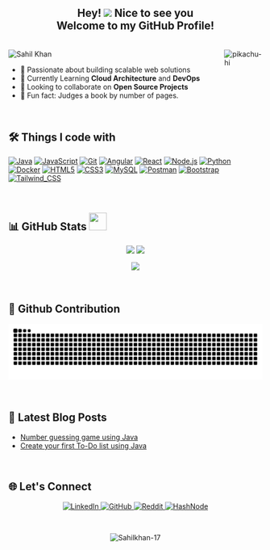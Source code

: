 <h2 align="center"> 
  Hey! <img src="https://emojis.slackmojis.com/emojis/images/1588177020/8809/wave_hello.gif?1588177020" width="30">  Nice to see you <br/>
  Welcome to my GitHub Profile! 
</h2>

</br>

<div align="">
  <img src="https://readme-typing-svg.herokuapp.com?font=Press+Start+2P&size=15&pause=800&color=FFA500&width=800&lines=PLAYER%3A+SAHIL_KHAN;CLASS%3A+SDE;LEVEL%3A+99;XP%3A+999999%2F1000;WEAPONS%3A+Java%2CJavaScript%2CAngular%2CSpringBoot;ARMOR%3A+Typescript+%2B+ESLINT;POWERUPS%3A+%5B%2B%5D+MCA;BOSSES_DEFEATED%3A+Legacy_Code%2C+Prod_Bugs;MISSION%3A+BUILD_THE_FUTURE" alt="Sahil Khan" /> 
  <img src="https://github.com/lassiecoder/lassiecoder/assets/17312616/d377c4aa-e247-422c-8b0f-53145acd7705" align="right" width="15%" alt="pikachu-hi">
</div>

- 🔭 Passionate about building scalable web solutions  
- 🌱 Currently Learning **Cloud Architecture** and **DevOps**  
- 👯 Looking to collaborate on **Open Source Projects**  
- 👾 Fun fact: Judges a book by number of pages.

</br>

## 🛠 Things I code with
[![Java](https://img.shields.io/badge/Java-007396?style=for-the-badge&logo=java&logoColor=white)](https://developer.mozilla.org/en-US/docs/Glossary/Java)
[![JavaScript](https://img.shields.io/badge/JavaScript-F7DF1E?style=for-the-badge&logo=javascript&logoColor=black)](https://developer.mozilla.org/en-US/docs/Web/JavaScript)
[![Git](https://img.shields.io/badge/Git-F05032?style=for-the-badge&logo=git&logoColor=white)](https://git-scm.com/)
[![Angular](https://img.shields.io/badge/Angular-DD0031?style=for-the-badge&logo=angular&logoColor=white)]()
[![React](https://img.shields.io/badge/React-20232A?style=for-the-badge&logo=react&logoColor=61DAFB)](https://reactjs.org/)
[![Node.js](https://img.shields.io/badge/Node.js-339933?style=for-the-badge&logo=node.js&logoColor=white)](https://nodejs.org/)
[![Python](https://img.shields.io/badge/Python-3776AB?style=for-the-badge&logo=python&logoColor=ffdd54)]()
[![Docker](https://img.shields.io/badge/Docker-2496ED?style=for-the-badge&logo=docker&logoColor=white)]()
[![HTML5](https://img.shields.io/badge/HTML5-E34F26?style=for-the-badge&logo=html5&logoColor=white)]()
[![CSS3](https://img.shields.io/badge/CSS3-1572B6?style=for-the-badge&logo=css&logoColor=white)]()
[![MySQL](https://img.shields.io/badge/MySQL-4479A1?style=for-the-badge&logo=mysql&logoColor=white)]()
[![Postman](https://img.shields.io/badge/Postman-FF6C37?style=for-the-badge&logo=postman&logoColor=white)]()
[![Bootstrap](https://img.shields.io/badge/Bootstrap-7952B3?style=for-the-badge&logo=bootstrap&logoColor=white)]()
[![Tailwind_CSS](https://img.shields.io/badge/Tailwind_CSS-38B2AC?style=for-the-badge&logo=tailwind-css&logoColor=white)]()

</br>

## 📊 GitHub Stats <img src="https://cultofthepartyparrot.com/parrots/hd/laptop_parrot.gif" width="35" height="35"/>
<!-- Dynamic GitHub stats with custom theme -->
<div align="center">
  <img height="160em" src="https://github-readme-stats.vercel.app/api?username=Sahilkhan-17&show_icons=true&theme=radical&include_all_commits=true&count_private=true"/>
  <img height="160em" src="https://github-readme-stats.vercel.app/api/top-langs/?username=Sahilkhan-17&layout=compact&langs_count=7&theme=radical"/>
</div>

<p align="center">
  <!-- <img height="160em" src="https://github-readme-streak-stats.herokuapp.com/?user=Sahilkhan-17&theme=radical" /> -->
  <img height="160em" src="https://github-readme-streak-stats-salesp07.vercel.app/?user=Sahilkhan-17&theme=radical" /> 
</p>

<!-- GitHub streak stats 
<div align="center">
  <p align="center">
    <img height="160em" src="https://github-readme-streak-stats.herokuapp.com/?user=Sahilkhan-17&theme=radical" alt="Sahil Khan" />
  </p>
  <img height="180em" src="https://streak-stats.demolab.com?user=Sahilkhan-17&theme=radical" alt="Sahil Khan" />
</div>
-->

</br>

## 🐍 Github Contribution 
![Contribution Snake](https://github.com/Sahilkhan-17/Sahilkhan-17/raw/output/snake.svg)

</br>

<!-- ## ✍️ Random Dev Quote
![](https://quotes-github-readme.vercel.app/api?type=horizontal&theme=tokyonight) 
-->
  
## 📝 Latest Blog Posts
- [Number guessing game using Java](https://sahilkhan17.hashnode.dev/java-project-for-beginners)
- [Create your first To-Do list using Java](https://sahilkhan17.hashnode.dev/java-project-for-beginners-1)
<!--
[![Num_Guessing_Game](https://img.shields.io/badge/Num_Guessing_Game-blueviolet?style=for-the-badge&logo=hashnode&logoColor=white)](https://sahilkhan17.hashnode.dev/java-project-for-beginners)  
[![To_Do_list](https://img.shields.io/badge/To_Do_list-00B4D8?style=for-the-badge&logo=hashnode&logoColor=white)](https://sahilkhan17.hashnode.dev/java-project-for-beginners-1)  
<img src="https://github.com/lassiecoder/lassiecoder/assets/17312616/cff18550-c17d-43ff-a3c0-4cee7dc8de01" width="75">&nbsp;
-->
 
</br>

## 🌐 Let's Connect
<p align="center"> 
  <a href="https://linkedin.com/in/sahilkhan17">
    <img src="https://img.shields.io/badge/LinkedIn-0077B5?style=for-the-badge&logo=linkedin&logoColor=white" alt="LinkedIn"/>
  </a>
  <a href="https://github.com/Sahilkhan-17">
    <img src="https://img.shields.io/badge/GitHub-100000?style=for-the-badge&logo=github&logoColor=white" alt="GitHub"/>
  </a>
  <a href="https://reddit.com/u/burning_desire_17/s/cpi50oPJnG">
    <img src="https://img.shields.io/badge/Reddit-FF4500?style=for-the-badge&logo=reddit&logoColor=white" alt="Reddit"/>
  </a> 
  <a href="https://hashnode.com/@SahilKhan17">
    <img src="https://img.shields.io/badge/HashNode-2962FF?style=for-the-badge&logo=hashnode&logoColor=white" alt="HashNode"/>
  </a>
</p>

</br>

<p align="center"> 
<!--   <img src="https://komarev.com/ghpvc/?username=Sahilkhan-17&label=Profile%20views&color=0e75b6&style=flat" alt="Sahilkhan-17" />  -->
  <img src="https://komarev.com/ghpvc/?username=Sahilkhan-17&abbreviated=true&label=Profile%20views&color=blueviolet&style=for-the-badge" alt="Sahilkhan-17" /> 
</p>
